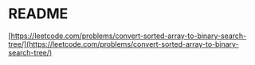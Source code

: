 # README

[https://leetcode.com/problems/convert-sorted-array-to-binary-search-tree/](https://leetcode.com/problems/convert-sorted-array-to-binary-search-tree/)
